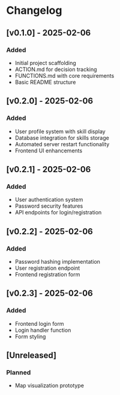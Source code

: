 # Changelog

## [v0.1.0] - 2025-02-06
### Added
- Initial project scaffolding
- ACTION.md for decision tracking
- FUNCTIONS.md with core requirements
- Basic README structure

## [v0.2.0] - 2025-02-06
### Added
- User profile system with skill display
- Database integration for skills storage
- Automated server restart functionality
- Frontend UI enhancements

## [v0.2.1] - 2025-02-06
### Added
- User authentication system
- Password security features
- API endpoints for login/registration

## [v0.2.2] - 2025-02-06
### Added
- Password hashing implementation
- User registration endpoint
- Frontend registration form

## [v0.2.3] - 2025-02-06
### Added
- Frontend login form
- Login handler function
- Form styling

## [Unreleased]
### Planned
- Map visualization prototype
